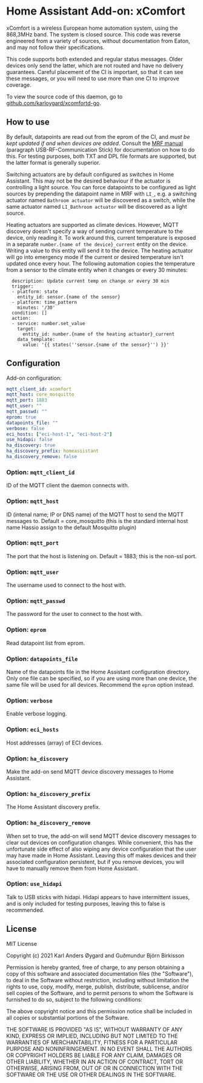 # Home Assistant Add-on: xComfort

xComfort is a wireless European home automation system, using the 868,3MHz band. The system is closed source. This code was reverse engineered from a variety of sources, without documentation from Eaton, and may not follow their specifications.

This code supports both extended and regular status messages. Older devices only send the latter, which are not routed and have no delivery guarantees. Careful placement of the CI is important, so that it can see these messages, or you will need to use more than one CI to improve coverage.

To view the source code of this daemon, go to [github.com/karloygard/xcomfortd-go](https://github.com/karloygard/xcomfortd-go).

## How to use

By default, datapoints are read out from the eprom of the CI, and *must be kept updated if and when devices are added*.  Consult the [MRF manual](http://www.eaton.com/ecm/groups/public/@pub/@eatonnl/@electrical/documents/content/pct_325435.pdf) (paragraph USB-RF-Communication Stick) for documentation on how to do this.  For testing purposes, both TXT and DPL file formats are supported, but the latter format is generally superior.

Switching actuators are by default configured as switches in Home Assistant.  This may not be the desired behaviour if the actuator is controlling a light source.  You can force datapoints to be configured as light sources by prepending the datapoint name in MRF with `LI_`, e.g. a switching actuator named `Bathroom actuator` will be discovered as a switch, while the same actuator named `LI_Bathroom actuator` will be discovered as a light source.

Heating actuators are supported as climate devices.  However, MQTT discovery doesn't specify a way of sending current temperature to the device, only reading it.  To work around this, current temperature is exposed in a separate `number.{name of the device}_current` entity on the device.  Writing a value to this entity will send it to the device.  The heating actuator will go into emergency mode if the current or desired temperature isn't updated once every hour.  The following automation copies the temperature from a sensor to the climate entity when it changes or every 30 minutes:

```- alias: Copy temperature to heating actuator
  description: Update current temp on change or every 30 min
  trigger:
  - platform: state
    entity_id: sensor.{name of the sensor}
  - platform: time_pattern
    minutes: '/30'
  condition: []
  action:
  - service: number.set_value
    target:
      entity_id: number.{name of the heating actuator}_current
    data_template:
      value: '{{ states(''sensor.{name of the sensor}'') }}'
```

## Configuration

Add-on configuration:

```yaml
mqtt_client_id: xcomfort
mqtt_host: core_mosquitto
mqtt_port: 1883
mqtt_user: ""
mqtt_passwd: ""
eprom: true
datapoints_file: ""
verbose: false
eci_hosts: ["eci-host-1", "eci-host-2"]
use_hidapi: false
ha_discovery: true
ha_discovery_prefix: homeassistant
ha_discovery_remove: false
```

### Option: `mqtt_client_id`

ID of the MQTT client the daemon connects with.

### Option: `mqtt_host`

ID (intenal name; IP or DNS name) of the MQTT host to send the MQTT messages to. 
Default = core_mosquitto (this is the standard internal host name Hassio assign to the default Mosquitto plugin)

### Option: `mqtt_port`

The port that the host is listening on.
Default = 1883; this is the non-ssl port.

### Option: `mqtt_user`

The username used to connect to the host with. 

### Option: `mqtt_passwd`

The password for the user to connect to the host with.

### Option: `eprom`

Read datapoint list from eprom.

### Option: `datapoints_file`

Name of the datapoints file in the Home Assistant configuration directory.  Only one file can be specified, so if you are using more than one device, the same file will be used for all devices.  Recommend the `eprom` option instead.

### Option: `verbose`

Enable verbose logging.

### Option: `eci_hosts`

Host addresses (array) of ECI devices.

### Option: `ha_discovery`

Make the add-on send MQTT device discovery messages to Home Assistant.

### Option: `ha_discovery_prefix`

The Home Assistant discovery prefix.

### Option: `ha_discovery_remove`

When set to true, the add-on will send MQTT device discovery messages to clear out devices on configuration changes.  While convenient, this has the unfortunate side effect of also wiping any device configuration that the user may have made in Home Assistant.  Leaving this off makes devices and their associated configuration persistent, but if you remove devices, you will have to manually remove them from Home Assistant.

### Option: `use_hidapi`

Talk to USB sticks with hidapi.  Hidapi appears to have intermittent issues, and is only included for testing purposes, leaving this to false is recommended.

## License

MIT License

Copyright (c) 2021 Karl Anders Øygard and Guðmundur Björn Birkisson

Permission is hereby granted, free of charge, to any person obtaining a copy of this software and associated documentation files (the "Software"), to deal in the Software without restriction, including without limitation the rights to use, copy, modify, merge, publish, distribute, sublicense, and/or sell copies of the Software, and to permit persons to whom the Software is furnished to do so, subject to the following conditions:

The above copyright notice and this permission notice shall be included in all copies or substantial portions of the Software.

THE SOFTWARE IS PROVIDED "AS IS", WITHOUT WARRANTY OF ANY KIND, EXPRESS OR IMPLIED, INCLUDING BUT NOT LIMITED TO THE WARRANTIES OF MERCHANTABILITY, FITNESS FOR A PARTICULAR PURPOSE AND NONINFRINGEMENT. IN NO EVENT SHALL THE AUTHORS OR COPYRIGHT HOLDERS BE LIABLE FOR ANY CLAIM, DAMAGES OR OTHER LIABILITY, WHETHER IN AN ACTION OF CONTRACT, TORT OR OTHERWISE, ARISING FROM, OUT OF OR IN CONNECTION WITH THE SOFTWARE OR THE USE OR OTHER DEALINGS IN THE SOFTWARE.
